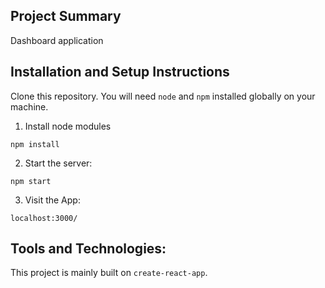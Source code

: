 ## Project Summary

Dashboard application

## Installation and Setup Instructions

Clone this repository. You will need `node` and `npm` installed globally on your machine.

1. Install node modules

`npm install`

2. Start the server:

`npm start`

3. Visit the App:

`localhost:3000/`

## Tools and Technologies:

This project is mainly built on `create-react-app`.
